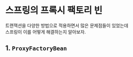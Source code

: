 # 스프링의 프록시 팩토리 빈         

트랜잭션을 다양한 방법으로 적용하면서 많은 문제점들이 있었는데   
스프링이 이를 어떻게 해결하는지 알아보자.   


## 1. `ProxyFactoryBean`             

